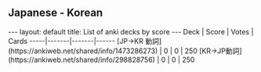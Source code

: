 <h2>Japanese  -  Korean</h2>
---
layout: default
title: List of anki decks by score
---
Deck | Score | Votes | Cards
-----|-------|-------|------
[JP->KR 動詞](https://ankiweb.net/shared/info/1473286273) | 0 | 0 | 250
[KR->JP動詞](https://ankiweb.net/shared/info/298828756) | 0 | 0 | 250
